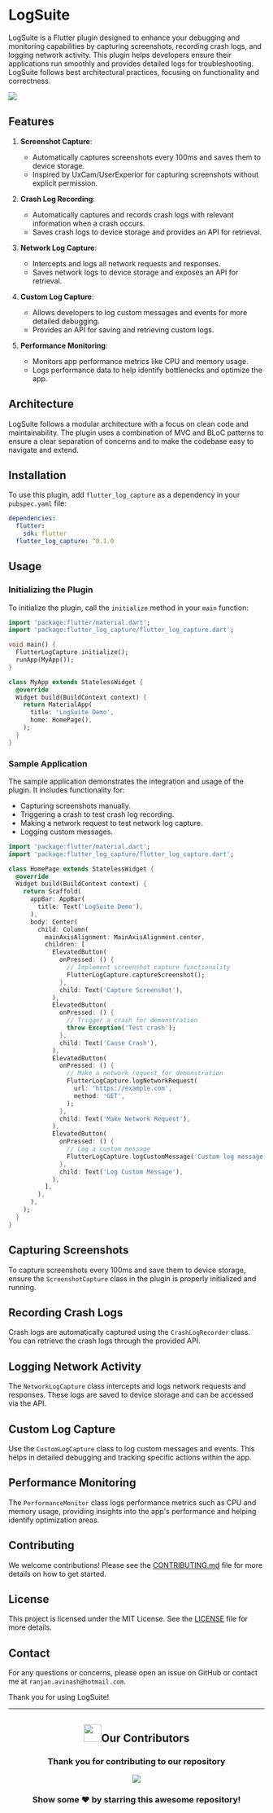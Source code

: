 # LogSuite

LogSuite is a Flutter plugin designed to enhance your debugging and monitoring capabilities by capturing screenshots, recording crash logs, and logging network activity. This plugin helps developers ensure their applications run smoothly and provides detailed logs for troubleshooting. LogSuite follows best architectural practices, focusing on functionality and correctness.

<a href="https://pub.dev/packages/logsuite">
   <img src="https://forthebadge.com/images/badges/check-it-out.svg">
</a>

## Features

1. **Screenshot Capture**:
   - Automatically captures screenshots every 100ms and saves them to device storage.
   - Inspired by UxCam/UserExperior for capturing screenshots without explicit permission.

2. **Crash Log Recording**:
   - Automatically captures and records crash logs with relevant information when a crash occurs.
   - Saves crash logs to device storage and provides an API for retrieval.

3. **Network Log Capture**:
   - Intercepts and logs all network requests and responses.
   - Saves network logs to device storage and exposes an API for retrieval.

4. **Custom Log Capture**:
   - Allows developers to log custom messages and events for more detailed debugging.
   - Provides an API for saving and retrieving custom logs.

5. **Performance Monitoring**:
   - Monitors app performance metrics like CPU and memory usage.
   - Logs performance data to help identify bottlenecks and optimize the app.

## Architecture

LogSuite follows a modular architecture with a focus on clean code and maintainability. The plugin uses a combination of MVC and BLoC patterns to ensure a clear separation of concerns and to make the codebase easy to navigate and extend.

## Installation

To use this plugin, add `flutter_log_capture` as a dependency in your `pubspec.yaml` file:

```yaml
dependencies:
  flutter:
    sdk: flutter
  flutter_log_capture: ^0.1.0
```

## Usage

### Initializing the Plugin

To initialize the plugin, call the `initialize` method in your `main` function:

```dart
import 'package:flutter/material.dart';
import 'package:flutter_log_capture/flutter_log_capture.dart';

void main() {
  FlutterLogCapture.initialize();
  runApp(MyApp());
}

class MyApp extends StatelessWidget {
  @override
  Widget build(BuildContext context) {
    return MaterialApp(
      title: 'LogSuite Demo',
      home: HomePage(),
    );
  }
}
```

### Sample Application

The sample application demonstrates the integration and usage of the plugin. It includes functionality for:

- Capturing screenshots manually.
- Triggering a crash to test crash log recording.
- Making a network request to test network log capture.
- Logging custom messages.

```dart
import 'package:flutter/material.dart';
import 'package:flutter_log_capture/flutter_log_capture.dart';

class HomePage extends StatelessWidget {
  @override
  Widget build(BuildContext context) {
    return Scaffold(
      appBar: AppBar(
        title: Text('LogSuite Demo'),
      ),
      body: Center(
        child: Column(
          mainAxisAlignment: MainAxisAlignment.center,
          children: [
            ElevatedButton(
              onPressed: () {
                // Implement screenshot capture functionality
                FlutterLogCapture.captureScreenshot();
              },
              child: Text('Capture Screenshot'),
            ),
            ElevatedButton(
              onPressed: () {
                // Trigger a crash for demonstration
                throw Exception('Test crash');
              },
              child: Text('Cause Crash'),
            ),
            ElevatedButton(
              onPressed: () {
                // Make a network request for demonstration
                FlutterLogCapture.logNetworkRequest(
                  url: 'https://example.com',
                  method: 'GET',
                );
              },
              child: Text('Make Network Request'),
            ),
            ElevatedButton(
              onPressed: () {
                // Log a custom message
                FlutterLogCapture.logCustomMessage('Custom log message');
              },
              child: Text('Log Custom Message'),
            ),
          ],
        ),
      ),
    );
  }
}
```

## Capturing Screenshots

To capture screenshots every 100ms and save them to device storage, ensure the `ScreenshotCapture` class in the plugin is properly initialized and running.

## Recording Crash Logs

Crash logs are automatically captured using the `CrashLogRecorder` class. You can retrieve the crash logs through the provided API.

## Logging Network Activity

The `NetworkLogCapture` class intercepts and logs network requests and responses. These logs are saved to device storage and can be accessed via the API.

## Custom Log Capture

Use the `CustomLogCapture` class to log custom messages and events. This helps in detailed debugging and tracking specific actions within the app.

## Performance Monitoring

The `PerformanceMonitor` class logs performance metrics such as CPU and memory usage, providing insights into the app's performance and helping identify optimization areas.

## Contributing

We welcome contributions! Please see the [CONTRIBUTING.md](https://github.com/avinashkranjan/logsuite/blob/main/CONTRIBUTING.md) file for more details on how to get started.

## License

This project is licensed under the MIT License. See the [LICENSE](https://github.com/avinashkranjan/logsuite/blob/main/LICENSE) file for more details.

## Contact

For any questions or concerns, please open an issue on GitHub or contact me at `ranjan.avinash@hotmail.com`.

Thank you for using LogSuite!

<hr>

<div align="center">
  <h2><img src="https://raw.githubusercontent.com/Tarikul-Islam-Anik/Animated-Fluent-Emojis/master/Emojis/Smilies/Red%20Heart.png" width="35" height="35">Our Contributors</h2>
  <h3>Thank you for contributing to our repository</h3>
  <img src="https://contrib.rocks/image?repo=avinashkranjan/logsuite">
  <h3>Show some ❤️ by starring this awesome repository!</h3>
</div>
